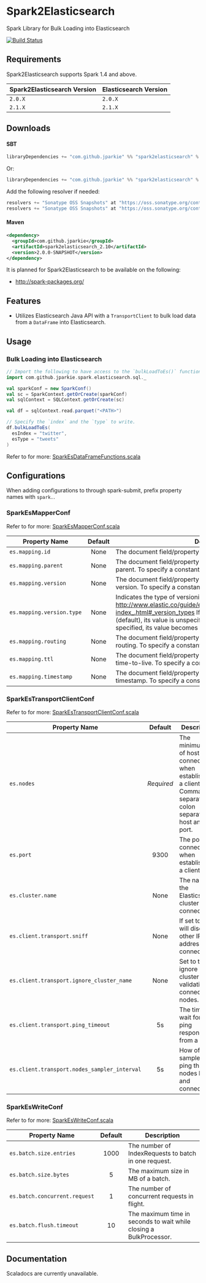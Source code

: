 # Spark2Elasticsearch

Spark Library for Bulk Loading into Elasticsearch

[![Build Status](https://travis-ci.org/jparkie/Spark2Elasticsearch.svg?branch=master)](https://travis-ci.org/jparkie/Spark2Elasticsearch)

## Requirements

Spark2Elasticsearch supports Spark 1.4 and above.

| Spark2Elasticsearch Version | Elasticsearch Version |
| --------------------------- | --------------------- |
| `2.0.X`                     | `2.0.X`               |
| `2.1.X`                     | `2.1.X`               |

## Downloads

#### SBT
```scala
libraryDependencies += "com.github.jparkie" %% "spark2elasticsearch" % "2.0.0"
```

Or:

```scala
libraryDependencies += "com.github.jparkie" %% "spark2elasticsearch" % "2.1.0"
```

Add the following resolver if needed:

```scala
resolvers += "Sonatype OSS Snapshots" at "https://oss.sonatype.org/content/repositories/releases"
resolvers += "Sonatype OSS Snapshots" at "https://oss.sonatype.org/content/repositories/snapshots"
```

#### Maven
```xml
<dependency>
  <groupId>com.github.jparkie</groupId>
  <artifactId>spark2elasticsearch_2.10</artifactId>
  <version>2.0.0-SNAPSHOT</version>
</dependency>
```

It is planned for Spark2Elasticsearch to be available on the following:
- http://spark-packages.org/

## Features
- Utilizes Elasticsearch Java API with a `TransportClient` to bulk load data from a `DataFrame` into Elasticsearch.

## Usage

### Bulk Loading into Elasticsearch

```scala
// Import the following to have access to the `bulkLoadToEs()` function.
import com.github.jparkie.spark.elasticsearch.sql._

val sparkConf = new SparkConf()
val sc = SparkContext.getOrCreate(sparkConf)
val sqlContext = SQLContext.getOrCreate(sc)

val df = sqlContext.read.parquet("<PATH>")

// Specify the `index` and the `type` to write.
df.bulkLoadToEs(
  esIndex = "twitter",
  esType = "tweets"
)
```

Refer to for more: [SparkEsDataFrameFunctions.scala](https://github.com/jparkie/Spark2Elasticsearch/blob/master/src/main/scala/com/github/jparkie/spark/elasticsearch/sql/SparkEsDataFrameFunctions.scala)

## Configurations

When adding configurations to through spark-submit, prefix property names with `spark.`.

### SparkEsMapperConf

Refer to for more: [SparkEsMapperConf.scala](https://github.com/jparkie/Spark2Elasticsearch/blob/master/src/main/scala/com/github/jparkie/spark/elasticsearch/conf/SparkEsMapperConf.scala)

| Property Name             | Default | Description |
| ------------------------- |:-------:| ------------|
| `es.mapping.id`           | None    | The document field/property name containing the document id. |
| `es.mapping.parent`       | None    | The document field/property name containing the document parent. To specify a constant, use the <CONSTANT> format. |
| `es.mapping.version`      | None    | The document field/property name containing the document version. To specify a constant, use the <CONSTANT> format. |
| `es.mapping.version.type` | None    | Indicates the type of versioning used. http://www.elastic.co/guide/en/elasticsearch/reference/2.0/docs-index_.html#_version_types If es.mapping.version is undefined (default), its value is unspecified. If es.mapping.version is specified, its value becomes external. |
| `es.mapping.routing`      | None    | The document field/property name containing the document routing. To specify a constant, use the <CONSTANT> format. |
| `es.mapping.ttl`          | None    | The document field/property name containing the document time-to-live. To specify a constant, use the <CONSTANT> format. |
| `es.mapping.timestamp`    | None    | The document field/property name containing the document timestamp. To specify a constant, use the <CONSTANT> format. |

### SparkEsTransportClientConf

Refer to for more: [SparkEsTransportClientConf.scala](https://github.com/jparkie/Spark2Elasticsearch/blob/master/src/main/scala/com/github/jparkie/spark/elasticsearch/conf/SparkEsTransportClientConf.scala)

| Property Name                                | Default    | Description |
| -------------------------------------------- |:----------:| ------------|
| `es.nodes`                                   | *Required* | The minimum set of hosts to connect to when establishing a client. Comma separated, colon separated host and port. |
| `es.port`                                    | 9300       | The port to connect when establishing a client. |
| `es.cluster.name`                            | None       | The name of the Elasticsearch cluster to connect. |
| `es.client.transport.sniff`                  | None       | If set to true, will discover other IP addresses to connect. |
| `es.client.transport.ignore_cluster_name`    | None       | Set to true to ignore cluster name validation of connected nodes. |
| `es.client.transport.ping_timeout`           | 5s         | The time to wait for a ping response from a node. |
| `es.client.transport.nodes_sampler_interval` | 5s         | How often to sample / ping the nodes listed and connected. |

### SparkEsWriteConf

Refer to for more: [SparkEsWriteConf.scala](https://github.com/jparkie/Spark2Elasticsearch/blob/master/src/main/scala/com/github/jparkie/spark/elasticsearch/conf/SparkEsWriteConf.scala)

| Property Name                 | Default | Description |
| ----------------------------- |:-------:| ------------|
| `es.batch.size.entries`       | 1000    | The number of IndexRequests to batch in one request. |
| `es.batch.size.bytes`         | 5       | The maximum size in MB of a batch. |
| `es.batch.concurrent.request` | 1       | The number of concurrent requests in flight. |
| `es.batch.flush.timeout`      | 10      | The maximum time in seconds to wait while closing a BulkProcessor. |

## Documentation

Scaladocs are currently unavailable.
